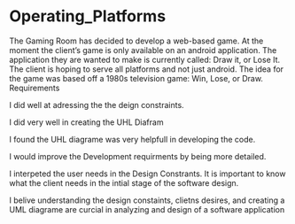 # Operating_Platforms

The Gaming Room has decided to develop a web-based game. At the moment the client’s game is only available on an android application. The application they are wanted to make is currently called: Draw it, or Lose It. The client is hoping to serve all platforms and not just android. The idea for the game was based off a 1980s television game: Win, Lose, or Draw.
Requirements

I did well at adressing the the deign constraints.

I did very well in creating the UHL Diafram

I found the UHL diagrame was very helpfull in developing the code.

I would improve the Development requirments by being more detailed.

I interpeted the user needs in the Design Constrants.  It is important to know what the client needs in the intial stage of the software design.

I belive understanding the design constaints, clietns desires, and creating a UML diagrame are curcial in analyzing and design of a software application

